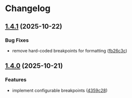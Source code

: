 # Changelog

## [1.4.1](https://github.com/zirkelc/chunkdown/compare/v1.4.0...v1.4.1) (2025-10-22)


### Bug Fixes

* remove hard-coded breakpoints for formatting ([fb26c3c](https://github.com/zirkelc/chunkdown/commit/fb26c3cb26d799b5a729a4b9b6c8e52d34aedecd))

## [1.4.0](https://github.com/zirkelc/chunkdown/compare/v1.3.0...v1.4.0) (2025-10-21)


### Features

* implement configurable breakpoints ([4359c28](https://github.com/zirkelc/chunkdown/commit/4359c28d76720cd44a0da5ffce153861c3f92b7b))
